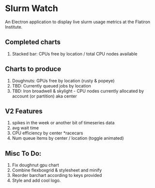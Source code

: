 # Slurm Watch

An Electron application to display live slurm usage metrics at the Flatiron Institute.

## Completed charts

1. Stacked bar: CPUs free by location / total CPU nodes available

## Charts to produce

1. Doughnuts: GPUs free by location (rusty & popeye)
2. TBD: Currently queued jobs by location
3. TBD: Iron broadwell & skylight - CPU nodes currently allocated by account (or partition) aka center

## V2 Features

1. spikes in the week or another bit of timeseries data
2. avg wait time
3. CPU efficiency by center \*racecars
4. Num queue items by center / location (toggle animated)

## Misc To Do:

1. Fix doughnut gpu chart
2. Combine flexboxgrid & stylesheet and minify
3. Reorder barchart according to keys provided
4. Style and add cool logo.
